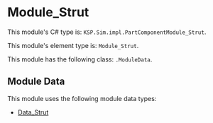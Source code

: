 # Module_Strut

This module's C# type is: `KSP.Sim.impl.PartComponentModule_Strut`.

This module's element type is: `Module_Strut`.

This module has the following class: `.ModuleData`.

## Module Data

This module uses the following module data types:

- [Data_Strut](Data_Strut.md)